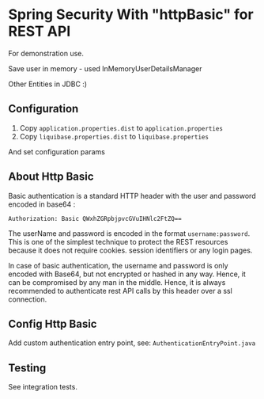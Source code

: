 # Spring Security With "httpBasic" for REST API

For demonstration use.

Save user in memory - used InMemoryUserDetailsManager 

Other Entities in JDBC :)

## Configuration

1. Copy `application.properties.dist` to `application.properties` 
2. Copy `liquibase.properties.dist` to `liquibase.properties`

And set configuration params

## About Http Basic 

Basic authentication is a standard HTTP header with the user and password encoded in base64 : 
```
Authorization: Basic QWxhZGRpbjpvcGVuIHNlc2FtZQ==
```
The userName and password is encoded in the format `username:password`. This is one of the simplest technique to protect the REST resources because it does not require cookies. session identifiers or any login pages.


In case of basic authentication, the username and password is only encoded with Base64, but not encrypted or hashed in any way. Hence, it can be compromised by any man in the middle. Hence, it is always recommended to authenticate rest API calls by this header over a ssl connection.

## Config Http Basic 

Add custom authentication entry point, see: `AuthenticationEntryPoint.java`

## Testing 

See integration tests.